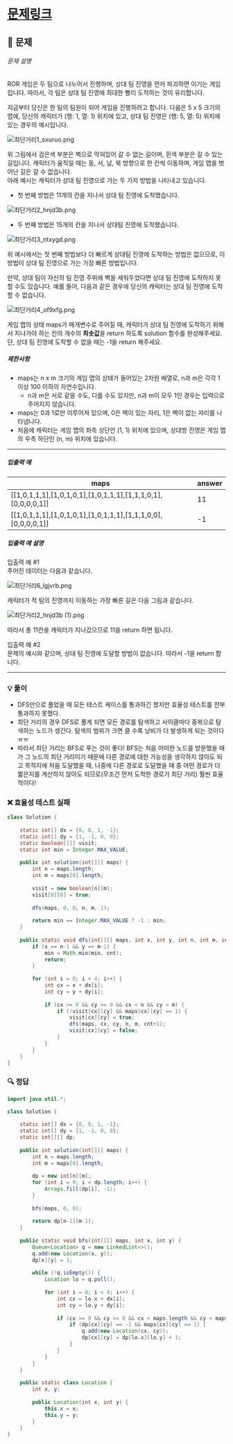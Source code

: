 # [문제링크](https://school.programmers.co.kr/learn/courses/30/lessons/1844)

## 📝 문제

###### 문제 설명

ROR 게임은 두 팀으로 나누어서 진행하며, 상대 팀 진영을 먼저 파괴하면 이기는 게임입니다. 따라서, 각 팀은 상대 팀 진영에 최대한 빨리 도착하는 것이 유리합니다.

지금부터 당신은 한 팀의 팀원이 되어 게임을 진행하려고 합니다. 다음은 5 x 5 크기의 맵에, 당신의 캐릭터가 (행: 1, 열: 1) 위치에 있고, 상대 팀 진영은 (행: 5, 열: 5) 위치에 있는 경우의 예시입니다.

![최단거리1_sxuruo.png](https://grepp-programmers.s3.ap-northeast-2.amazonaws.com/files/production/dc3a1b49-13d3-4047-b6f8-6cc40b2702a7/%E1%84%8E%E1%85%AC%E1%84%83%E1%85%A1%E1%86%AB%E1%84%80%E1%85%A5%E1%84%85%E1%85%B51_sxuruo.png)

위 그림에서 검은색 부분은 벽으로 막혀있어 갈 수 없는 길이며, 흰색 부분은 갈 수 있는 길입니다. 캐릭터가 움직일 때는 동, 서, 남, 북 방향으로 한 칸씩 이동하며, 게임 맵을 벗어난 길은 갈 수 없습니다.  
아래 예시는 캐릭터가 상대 팀 진영으로 가는 두 가지 방법을 나타내고 있습니다.

- 첫 번째 방법은 11개의 칸을 지나서 상대 팀 진영에 도착했습니다.

![최단거리2_hnjd3b.png](https://grepp-programmers.s3.ap-northeast-2.amazonaws.com/files/production/9d909e5a-ca95-4088-9df9-d84cb804b2b0/%E1%84%8E%E1%85%AC%E1%84%83%E1%85%A1%E1%86%AB%E1%84%80%E1%85%A5%E1%84%85%E1%85%B52_hnjd3b.png)

- 두 번째 방법은 15개의 칸을 지나서 상대팀 진영에 도착했습니다.

![최단거리3_ntxygd.png](https://grepp-programmers.s3.ap-northeast-2.amazonaws.com/files/production/4b7cd629-a3c2-4e02-b748-a707211131de/%E1%84%8E%E1%85%AC%E1%84%83%E1%85%A1%E1%86%AB%E1%84%80%E1%85%A5%E1%84%85%E1%85%B53_ntxygd.png)

위 예시에서는 첫 번째 방법보다 더 빠르게 상대팀 진영에 도착하는 방법은 없으므로, 이 방법이 상대 팀 진영으로 가는 가장 빠른 방법입니다.

만약, 상대 팀이 자신의 팀 진영 주위에 벽을 세워두었다면 상대 팀 진영에 도착하지 못할 수도 있습니다. 예를 들어, 다음과 같은 경우에 당신의 캐릭터는 상대 팀 진영에 도착할 수 없습니다.

![최단거리4_of9xfg.png](https://grepp-programmers.s3.ap-northeast-2.amazonaws.com/files/production/d963b4bd-12e5-45da-9ca7-549e453d58a9/%E1%84%8E%E1%85%AC%E1%84%83%E1%85%A1%E1%86%AB%E1%84%80%E1%85%A5%E1%84%85%E1%85%B54_of9xfg.png)

게임 맵의 상태 maps가 매개변수로 주어질 때, 캐릭터가 상대 팀 진영에 도착하기 위해서 지나가야 하는 칸의 개수의 **최솟값**을 return 하도록 solution 함수를 완성해주세요. 단, 상대 팀 진영에 도착할 수 없을 때는 -1을 return 해주세요.

##### 제한사항

- maps는 n x m 크기의 게임 맵의 상태가 들어있는 2차원 배열로, n과 m은 각각 1 이상 100 이하의 자연수입니다.
    - n과 m은 서로 같을 수도, 다를 수도 있지만, n과 m이 모두 1인 경우는 입력으로 주어지지 않습니다.
- maps는 0과 1로만 이루어져 있으며, 0은 벽이 있는 자리, 1은 벽이 없는 자리를 나타냅니다.
- 처음에 캐릭터는 게임 맵의 좌측 상단인 (1, 1) 위치에 있으며, 상대방 진영은 게임 맵의 우측 하단인 (n, m) 위치에 있습니다.

---

##### 입출력 예

|maps|answer|
|---|---|
|[[1,0,1,1,1],[1,0,1,0,1],[1,0,1,1,1],[1,1,1,0,1],[0,0,0,0,1]]|11|
|[[1,0,1,1,1],[1,0,1,0,1],[1,0,1,1,1],[1,1,1,0,0],[0,0,0,0,1]]|-1|

##### 입출력 예 설명

입출력 예 #1  
주어진 데이터는 다음과 같습니다.

![최단거리6_lgjvrb.png](https://grepp-programmers.s3.ap-northeast-2.amazonaws.com/files/production/6db71f7f-58d3-4623-9fab-7cd99fa863a5/%E1%84%8E%E1%85%AC%E1%84%83%E1%85%A1%E1%86%AB%E1%84%80%E1%85%A5%E1%84%85%E1%85%B56_lgjvrb.png)

캐릭터가 적 팀의 진영까지 이동하는 가장 빠른 길은 다음 그림과 같습니다.

![최단거리2_hnjd3b (1).png](https://grepp-programmers.s3.ap-northeast-2.amazonaws.com/files/production/d223d017-b3e2-4772-9045-a565133d45ff/%E1%84%8E%E1%85%AC%E1%84%83%E1%85%A1%E1%86%AB%E1%84%80%E1%85%A5%E1%84%85%E1%85%B52_hnjd3b%20%281%29.png)

따라서 총 11칸을 캐릭터가 지나갔으므로 11을 return 하면 됩니다.

입출력 예 #2  
문제의 예시와 같으며, 상대 팀 진영에 도달할 방법이 없습니다. 따라서 -1을 return 합니다.

---

### 💡 풀이

- DFS만으로 풀었을 때 모든 테스트 케이스를 통과하긴 했지만 효율성 테스트를 전부 통과하지 못했다.
- 최단 거리의 경우 DFS로 풀게 되면 모든 경로를 탐색하고 사이클마다 중복으로 탐색하는 노드가 생긴다. 탐색의 범위가 크면 클 수록 낭비가 더 발생하게 되는 것이다 ㅠㅠ
- 따라서 최단 거리는 BFS로 푸는 것이 좋다! BFS는 처음 어떠한 노드를 방문했을 때가 그 노드의 최단 거리이기 때문에 다른 경로에 대한 가능성을 생각하지 않아도 되고 목적지에 처음 도달했을 때, 나중에 다른 경로로 도달했을 때 중 어떤 경로가 더 짧은지를 계산하지 않아도 되므로(무조건 먼저 도착한 경로가 최단 거리) 훨씬 효율적이다!

### ❌ 효율성 테스트 실패

```java
class Solution {
    
    static int[] dx = {0, 0, 1, -1};
    static int[] dy = {1, -1, 0, 0};
    static boolean[][] visit;
    static int min = Integer.MAX_VALUE;
    
    public int solution(int[][] maps) {
        int n = maps.length;
        int m = maps[0].length;
        
        visit = new boolean[n][m];
        visit[0][0] = true;
        
        dfs(maps, 0, 0, n, m, 1);
        
        return min == Integer.MAX_VALUE ? -1 : min;
    }
    
    public static void dfs(int[][] maps, int x, int y, int n, int m, int cnt) {
        if (x == n-1 && y == m-1) {
            min = Math.min(min, cnt);
            return;
        }
        
        for (int i = 0; i < 4; i++) {
            int cx = x + dx[i];
            int cy = y + dy[i];
            
            if (cx >= 0 && cy >= 0 && cx < n && cy < m) {
                if (!visit[cx][cy] && maps[cx][cy] == 1) {
                    visit[cx][cy] = true;
                    dfs(maps, cx, cy, n, m, cnt+1);
                    visit[cx][cy] = false;
                }
            }
        }
    }
}
```


### 🔍 정답

```java
import java.util.*;

class Solution {
    
    static int[] dx = {0, 0, 1, -1};
    static int[] dy = {1, -1, 0, 0};
    static int[][] dp;
    
    public int solution(int[][] maps) {
        int n = maps.length;
        int m = maps[0].length;
        
        dp = new int[n][m];
        for (int i = 0; i < dp.length; i++) {
            Arrays.fill(dp[i], -1);
        }
        
        bfs(maps, 0, 0);
        
        return dp[n-1][m-1];
    }
    
    public static void bfs(int[][] maps, int x, int y) {
        Queue<Location> q = new LinkedList<>();
        q.add(new Location(x, y));
        dp[x][y] = 1;
            
        while (!q.isEmpty()) {
            Location lo = q.poll();
            
            for (int i = 0; i < 4; i++) {
                int cx = lo.x + dx[i];
                int cy = lo.y + dy[i];
                
                if (cx >= 0 && cy >= 0 && cx < maps.length && cy < maps[0].length) {
                    if (dp[cx][cy] == -1 && maps[cx][cy] == 1) {
                        q.add(new Location(cx, cy));
                        dp[cx][cy] = dp[lo.x][lo.y] + 1;
                    }
                }
            }
        }
    }
    
    public static class Location {
        int x, y;
        
        public Location(int x, int y) {
            this.x = x;
            this.y = y;
        }
    }
}
```